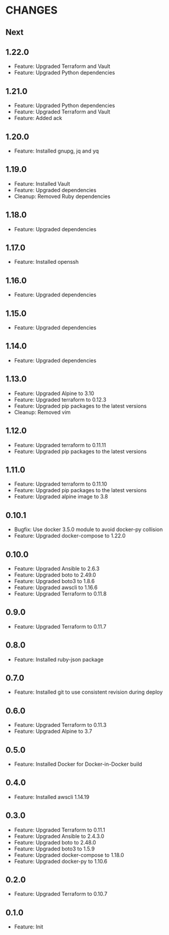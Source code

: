 # CHANGES

## Next

## 1.22.0

- Feature: Upgraded Terraform and Vault
- Feature: Upgraded Python dependencies

## 1.21.0

- Feature: Upgraded Python dependencies
- Feature: Upgraded Terraform and Vault
- Feature: Added ack

## 1.20.0

- Feature: Installed gnupg, jq and yq

## 1.19.0

- Feature: Installed Vault
- Feature: Upgraded dependencies
- Cleanup: Removed Ruby dependencies

## 1.18.0

- Feature: Upgraded dependencies

## 1.17.0

- Feature: Installed openssh

## 1.16.0

- Feature: Upgraded dependencies

## 1.15.0

- Feature: Upgraded dependencies

## 1.14.0

- Feature: Upgraded dependencies

## 1.13.0

- Feature: Upgraded Alpine to 3.10
- Feature: Upgraded terraform to 0.12.3
- Feature: Upgraded pip packages to the latest versions
- Cleanup: Removed vim

## 1.12.0

- Feature: Upgraded terraform to 0.11.11
- Feature: Upgraded pip packages to the latest versions

## 1.11.0

- Feature: Upgraded terraform to 0.11.10
- Feature: Upgraded pip packages to the latest versions
- Feature: Upgraded alpine image to 3.8

## 0.10.1

- Bugfix: Use docker 3.5.0 module to avoid docker-py collision
- Feature: Upgraded docker-compose to 1.22.0

## 0.10.0

- Feature: Upgraded Ansible to 2.6.3
- Feature: Upgraded boto to 2.49.0
- Feature: Upgraded boto3 to 1.8.6
- Feature: Upgraded awscli to 1.16.6
- Feature: Upgraded Terraform to 0.11.8

## 0.9.0

- Feature: Upgraded Terraform to 0.11.7

## 0.8.0

- Feature: Installed ruby-json package

## 0.7.0

- Feature: Installed git to use consistent revision during deploy

## 0.6.0

- Feature: Upgraded Terraform to 0.11.3
- Feature: Upgraded Alpine to 3.7

## 0.5.0

- Feature: Installed Docker for Docker-in-Docker build

## 0.4.0

- Feature: Installed awscli 1.14.19

## 0.3.0

- Feature: Upgraded Terraform to 0.11.1
- Feature: Upgraded Ansible to 2.4.3.0
- Feature: Upgraded boto to 2.48.0
- Feature: Upgraded boto3 to 1.5.9
- Feature: Upgraded docker-compose to 1.18.0
- Feature: Upgraded docker-py to 1.10.6

## 0.2.0

- Feature: Upgraded Terraform to 0.10.7

## 0.1.0

- Feature: Init
